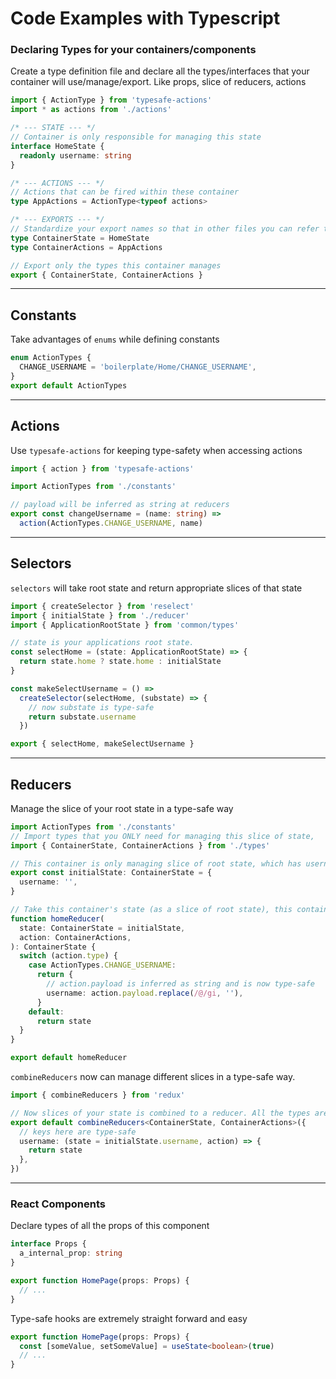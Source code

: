 # Code Examples with Typescript

### Declaring Types for your containers/components

Create a type definition file and declare all the types/interfaces that your container will use/manage/export. Like props, slice of reducers, actions

```typescript
import { ActionType } from 'typesafe-actions'
import * as actions from './actions'

/* --- STATE --- */
// Container is only responsible for managing this state
interface HomeState {
  readonly username: string
}

/* --- ACTIONS --- */
// Actions that can be fired within these container
type AppActions = ActionType<typeof actions>

/* --- EXPORTS --- */
// Standardize your export names so that in other files you can refer them with standardized names
type ContainerState = HomeState
type ContainerActions = AppActions

// Export only the types this container manages
export { ContainerState, ContainerActions }
```

---

## Constants

Take advantages of `enums` while defining constants

```typescript
enum ActionTypes {
  CHANGE_USERNAME = 'boilerplate/Home/CHANGE_USERNAME',
}
export default ActionTypes
```

---

## Actions

Use `typesafe-actions` for keeping type-safety when accessing actions

```typescript
import { action } from 'typesafe-actions'

import ActionTypes from './constants'

// payload will be inferred as string at reducers
export const changeUsername = (name: string) =>
  action(ActionTypes.CHANGE_USERNAME, name)
```

---

## Selectors

`selectors` will take root state and return appropriate slices of that state

```typescript
import { createSelector } from 'reselect'
import { initialState } from './reducer'
import { ApplicationRootState } from 'common/types'

// state is your applications root state.
const selectHome = (state: ApplicationRootState) => {
  return state.home ? state.home : initialState
}

const makeSelectUsername = () =>
  createSelector(selectHome, (substate) => {
    // now substate is type-safe
    return substate.username
  })

export { selectHome, makeSelectUsername }
```

---

## Reducers

Manage the slice of your root state in a type-safe way

```typescript
import ActionTypes from './constants'
// Import types that you ONLY need for managing this slice of state,
import { ContainerState, ContainerActions } from './types'

// This container is only managing slice of root state, which has username only in it
export const initialState: ContainerState = {
  username: '',
}

// Take this container's state (as a slice of root state), this container's actions and return new state
function homeReducer(
  state: ContainerState = initialState,
  action: ContainerActions,
): ContainerState {
  switch (action.type) {
    case ActionTypes.CHANGE_USERNAME:
      return {
        // action.payload is inferred as string and is now type-safe
        username: action.payload.replace(/@/gi, ''),
      }
    default:
      return state
  }
}

export default homeReducer
```

`combineReducers` now can manage different slices in a type-safe way.

```typescript
import { combineReducers } from 'redux'

// Now slices of your state is combined to a reducer. All the types are preserved.
export default combineReducers<ContainerState, ContainerActions>({
  // keys here are type-safe
  username: (state = initialState.username, action) => {
    return state
  },
})
```

---

### React Components

Declare types of all the props of this component

```typescript
interface Props {
  a_internal_prop: string
}

export function HomePage(props: Props) {
  // ...
}
```

Type-safe hooks are extremely straight forward and easy

```typescript
export function HomePage(props: Props) {
  const [someValue, setSomeValue] = useState<boolean>(true)
  // ...
}
```
